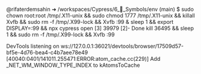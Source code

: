 @rifaterdemsahin ➜ /workspaces/Cypress/6_🔣_Symbols/env (main) $ sudo chown root:root /tmp/.X11-unix && sudo chmod 1777 /tmp/.X11-unix && killall Xvfb && sudo rm -f /tmp/.X99-lock && Xvfb :99 & sleep 1 && export DISPLAY=:99 && npx cypress open
[3] 39979
[2]-  Done                    kill 36495 && sleep 1 && sudo rm -f /tmp/.X99-lock && Xvfb :99

DevTools listening on ws://127.0.0.1:36021/devtools/browser/17509d57-bf5e-4d76-bea4-c4b7aee78e49
[40040:0401/141011.255471:ERROR:atom_cache.cc(229)] Add _NET_WM_WINDOW_TYPE_INDEX to kAtomsToCache

